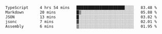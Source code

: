<!--START_SECTION:waka-->

```txt
TypeScript     4 hrs 54 mins   █████████████████████░░░░   83.48 %
Markdown       20 mins         █▒░░░░░░░░░░░░░░░░░░░░░░░   05.88 %
JSON           13 mins         █░░░░░░░░░░░░░░░░░░░░░░░░   03.82 %
jsonc          7 mins          ▓░░░░░░░░░░░░░░░░░░░░░░░░   02.01 %
Assembly       6 mins          ▒░░░░░░░░░░░░░░░░░░░░░░░░   01.95 %
```

<!--END_SECTION:waka-->
